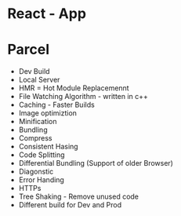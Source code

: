# React - App

# Parcel

- Dev Build
- Local Server
- HMR = Hot Module Replacemennt
- File Watching Algorithm - written in c++
- Caching - Faster Builds
- Image optimiztion
- Minification
- Bundling
- Compress
- Consistent Hasing
- Code Splitting
- Differential Bundling (Support of older Browser)
- Diagonstic
- Error Handing
- HTTPs
- Tree Shaking - Remove unused code
- Different build for Dev and Prod
